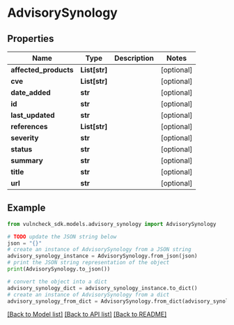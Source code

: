 # AdvisorySynology


## Properties

Name | Type | Description | Notes
------------ | ------------- | ------------- | -------------
**affected_products** | **List[str]** |  | [optional] 
**cve** | **List[str]** |  | [optional] 
**date_added** | **str** |  | [optional] 
**id** | **str** |  | [optional] 
**last_updated** | **str** |  | [optional] 
**references** | **List[str]** |  | [optional] 
**severity** | **str** |  | [optional] 
**status** | **str** |  | [optional] 
**summary** | **str** |  | [optional] 
**title** | **str** |  | [optional] 
**url** | **str** |  | [optional] 

## Example

```python
from vulncheck_sdk.models.advisory_synology import AdvisorySynology

# TODO update the JSON string below
json = "{}"
# create an instance of AdvisorySynology from a JSON string
advisory_synology_instance = AdvisorySynology.from_json(json)
# print the JSON string representation of the object
print(AdvisorySynology.to_json())

# convert the object into a dict
advisory_synology_dict = advisory_synology_instance.to_dict()
# create an instance of AdvisorySynology from a dict
advisory_synology_from_dict = AdvisorySynology.from_dict(advisory_synology_dict)
```
[[Back to Model list]](../README.md#documentation-for-models) [[Back to API list]](../README.md#documentation-for-api-endpoints) [[Back to README]](../README.md)


